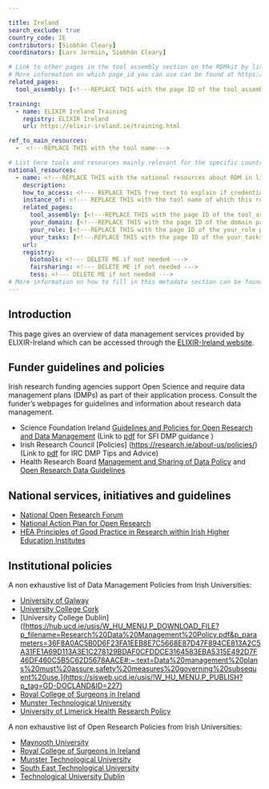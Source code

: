 ```yaml
---

title: Ireland
search_exclude: true
country_code: IE
contributors: [Siobhán Cleary]
coordinators: [Lars Jermiin, Siobhán Cleary]

# Link to other pages in the tool assembly section on the RDMkit by listing the page_id.
# More information on which page_id you can use can be found at https://rdmkit.elixir-europe.org/website_overview 
related_pages:
  tool_assembly: [<!---REPLACE THIS with the page ID of the tool_assembly pages that you want to list here as related pages--->]

training:
  - name: ELIXIR Ireland Training
    registry: ELIXIR Ireland
    url: https://elixir-ireland.ie/training.html

ref_to_main_resources: 
  -  <!---REPLACE THIS with the tool name--->

# List here tools and resources mainly relevant for the specific country
national_resources: 
  - name: <!---REPLACE THIS with the national resources about RDM in life sciences such as local instances of tools, guidelines or regulations--->
    description:
    how_to_access: <!--- REPLACE THIS free text to explain if credentials, login, specific affiliations, etc., are needed to access the resource or tool--->
    instance_of: <!--- REPLACE THIS with the tool name of which this resource is an instance of, taken from the all tools and resources page --->
    related_pages:
      tool_assembly: [<!---REPLACE THIS with the page ID of the tool_assembly pages that you want to list here as related pages--->]
      your_domain: [<!---REPLACE THIS with the page ID of the domain pages that you want to list here as related pages--->]
      your_role: [<!---REPLACE THIS with the page ID of the your_role pages that you want to list here as related pages--->]
      your_tasks: [<!---REPLACE THIS with the page ID of the your_tasks pages that you want to list here as related pages--->]
    url:
    registry:
      biotools: <!--- DELETE ME if not needed --->
      fairsharing: <!--- DELETE ME if not needed --->
      tess: <!--- DELETE ME if not needed --->
# More information on how to fill in this metadata section can be found here https://rdmkit.elixir-europe.org/page_metadata
---
```


<!-- Please take in mind our style guide https://rdmkit.elixir-europe.org/style_guide when writing the content of this page. -->
<!---All the resources added above will appear on the table at the bottom of the page--->

<!---Following information for the page text--->
<!---Use this template as guidance, all fields are optional. Feel free to modify any section if you think it is necessary--->
<!---If the information is already in another resource, please include the link instead of duplicating information--->
<!---Please focus on resources that are relevant for the whole country for life sciences--->

## Introduction 

This page gives an overview of data management services provided by ELIXIR-Ireland which can be accessed through the [ELIXIR-Ireland website](https://elixir-ireland.ie). 


## Funder guidelines and policies

Irish research funding agencies support Open Science and  require data management plans (DMPs) as part of their application process. Consult the funder’s webpages for guidelines and information about research data management.

* Science Foundation Ireland [Guidelines and Policies for Open Research and Data Management](https://www.sfi.ie/funding/sfi-policies-and-guidance/open-research/) (Link to [pdf](https://www.sfi.ie/funding/sfi-policies-and-guidance/open-research/SFI-DMP-Guidance-FINAL-140322.pdf) for SFI DMP guidance ) 
* Irish Research Council [Policies] (https://research.ie/about-us/policies/) (Link to [pdf](https://research.ie/assets/uploads/2017/05/Data-Management-Plans-Tips-Advice.pdf) for IRC DMP Tips and Advice)
* Health Research Board [Management and Sharing of Data Policy](https://www.hrb.ie/funding/manage-a-grant/grant-policies/management-and-sharing-of-research-data/) and [Open Research Data Guidelines](https://hrbopenresearch.org/for-authors/data-guidelines)


## National services, initiatives and guidelines

* [National Open Research Forum](https://norf.ie/about-norf/) 
* [National Action Plan for Open Research](https://norf.ie/national-action-plan/)
* [HEA Principles of Good Practice in Research within Irish Higher Education Institutes](https://hea.ie/assets/uploads/2022/12/High-res-links-v3-HEA-Principles-of-Good-Practice-in-Research-within-Irish-Higher-Education-Institutions.pdf)

## Institutional policies

A non exhaustive list of Data Management Policies from Irish Universities:
* [University of Galway](https://www.universityofgalway.ie/media/staffsub-sites/researchoffice/files/Research-Data-Management-Policy-(QA509).pdf)
* [University College Cork](https://www.ucc.ie/en/media/support/academicsecretariat/policies/researchpolicies/ResearchDataManagementPolicy.pdf)
* [University College Dublin]([https://hub.ucd.ie/usis/W_HU_MENU.P_DOWNLOAD_FILE?p_filename=Research%20Data%20Management%20Policy.pdf&p_parameters=36F8A0AC5B0D6F23FA1EEB8E7C5668E87D47F894CE813A2C5A31FE1A69D113A3E1C278129BDAF0CFDDCE3164583EBA5315E492D7F46DF460C5B5C62D5678AACE#:~:text=Data%20management%20plans%20must%20assure,safety%20measures%20governing%20subsequent%20use.](https://sisweb.ucd.ie/usis/!W_HU_MENU.P_PUBLISH?p_tag=GD-DOCLAND&ID=227)
* [Royal College of Surgeons in Ireland](https://drive.google.com/file/d/1mCM4hHK97cMJFKh0dm5mZ5tn8FdBnAHB/view)
* [Munster Technological University](https://www.mtu.ie/media/mtu-website/governance/policies-and-publications/academic-council-policies-and-regulations/research-innovation-and-postgraduate-study/Research_Data_Management_Policy.pdf)
* [University of Limerick Health Research Policy](https://www.ul.ie/media/23713/download?inline)

A non exhaustive list of Open Research Policies from Irish Universities:
* [Maynooth University](https://nuim.libguides.com/ld.php?content_id=33703942)
* [Royal College of Surgeons in Ireland](https://drive.google.com/file/d/1vXnxf-K9KZa78-PmWRY9Q4vZpb-qBG6S/view?usp=sharing)
* [Munster Technological University](https://www.mtu.ie/media/mtu-website/governance/policies-and-publications/academic-council-policies-and-regulations/research-innovation-and-postgraduate-study/Open_Access_Policy.pdf)
* [South East Technological University](https://www.wit.ie/images/uploads/Research_PDF/WIT_Open_Research_Policy_v2.pdf)
* [Technological University Dublin](https://arrow.tudublin.ie/open_access_policy.pdf)

